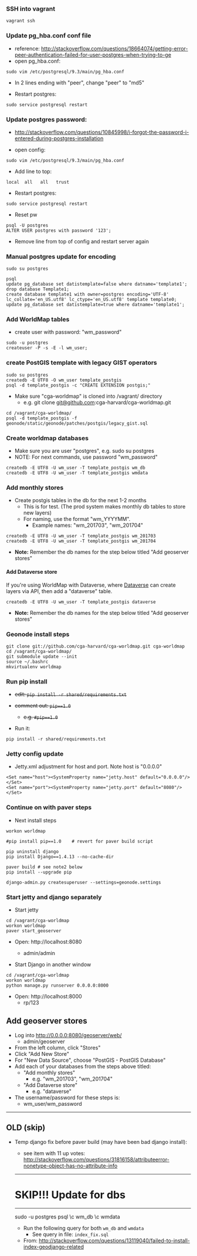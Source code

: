 
### SSH into vagrant
```
vagrant ssh
```


### Update pg_hba.conf conf file

- reference: http://stackoverflow.com/questions/18664074/getting-error-peer-authentication-failed-for-user-postgres-when-trying-to-ge
- open pg_hba.conf:
```
sudo vim /etc/postgresql/9.3/main/pg_hba.conf
```

- In 2 lines ending with "peer", change "peer" to "md5"

- Restart postgres:
```
sudo service postgresql restart
```

### Update postgres password:

  - http://stackoverflow.com/questions/10845998/i-forgot-the-password-i-entered-during-postgres-installation

- open config:
```
sudo vim /etc/postgresql/9.3/main/pg_hba.conf
```

- Add line to top:
```
local  all   all   trust
```

- Restart postgres:
```
sudo service postgresql restart
```

- Reset pw

```
psql -U postgres
ALTER USER postgres with password '123';
```

- Remove line from top of config and restart server again



### Manual postgres update for encoding

```
sudo su postgres
```

```
psql
update pg_database set datistemplate=false where datname='template1';
drop database Template1;
create database template1 with owner=postgres encoding='UTF-8' lc_collate='en_US.utf8' lc_ctype='en_US.utf8' template template0;
update pg_database set datistemplate=true where datname='template1';
```

### Add WorldMap tables

- create user with password: "wm_password"

```
sudo -u postgres
createuser -P -s -E -l wm_user;
```

### create PostGIS template with legacy GIST operators

```
sudo su postgres
createdb -E UTF8 -O wm_user template_postgis
psql -d template_postgis -c "CREATE EXTENSION postgis;"
```

- Make sure "cga-worldmap" is cloned into /vagrant/ directory
  - e.g. git clone git@github.com:cga-harvard/cga-worldmap.git

```
cd /vagrant/cga-worldmap/
psql -d template_postgis -f geonode/static/geonode/patches/postgis/legacy_gist.sql
```

### Create worldmap databases

- Make sure you are user "postgres", e.g. sudo su postgres
- NOTE: For next commands, use password "wm_password"

```
createdb -E UTF8 -U wm_user -T template_postgis wm_db
createdb -E UTF8 -U wm_user -T template_postgis wmdata
```

### Add monthly stores

- Create postgis tables in the db for the next 1-2 months
  - This is for test.  (The prod system makes monthly db tables to store new layers)
  - For naming, use the format "wm_YYYYMM".
    - Example names: "wm_201703", "wm_201704"

```
createdb -E UTF8 -U wm_user -T template_postgis wm_201703
createdb -E UTF8 -U wm_user -T template_postgis wm_201704
```

  - **Note:** Remember the db names for the step below titled "Add geoserver stores"


#### Add Dataverse store

If you're using WorldMap with Dataverse, where [Dataverse](http://dataverse.org/)
can create layers via API, then add a "dataverse" table.

```
createdb -E UTF8 -U wm_user -T template_postgis dataverse
```

  - **Note:** Remember the db names for the step below titled "Add geoserver stores"


### Geonode install steps

```
git clone git://github.com/cga-harvard/cga-worldmap.git cga-worldmap
cd /vagrant/cga-worldmap/
git submodule update --init
source ~/.bashrc
mkvirtualenv worldmap
```

### Run pip install

- ~~edit: ```pip install -r shared/requirements.txt```~~
- ~~comment out: ```pip==1.0```~~
  - ~~e.g. ```#pip==1.0```~~

- Run it:

```  
pip install -r shared/requirements.txt
```

### Jetty config update

- Jetty.xml adjustment for host and port.  Note host is "0.0.0.0"

```
<Set name="host"><SystemProperty name="jetty.host" default="0.0.0.0"/></Set>
<Set name="port"><SystemProperty name="jetty.port" default="8080"/></Set>
```

### Continue on with paver steps
- Next install steps

```
workon worldmap

#pip install pip==1.0    # revert for paver build script

pip uninstall django
pip install Django==1.4.13 --no-cache-dir

paver build # see note2 below
pip install --upgrade pip

django-admin.py createsuperuser --settings=geonode.settings
```

### Start jetty and django separately

- Start jetty

```
cd /vagrant/cga-worldmap
workon worldmap
paver start_geoserver
```

- Open: http://localhost:8080  
  - admin/admin


- Start Django in another window

```
cd /vagrant/cga-worldmap
workon worldmap
python manage.py runserver 0.0.0.0:8000
```

- Open: http://localhost:8000
  - rp/123


## Add geoserver stores

  - Log into http://0.0.0.0:8080/geoserver/web/
    - admin/geoserver
  - From the left column, click "Stores"
  - Click "Add New Store"
  - For "New Data Source", choose "PostGIS - PostGIS Database"
  - Add each of your databases from the steps above titled:
    - "Add monthly stores"
      - e.g. "wm_201703", "wm_201704"
    - "Add Dataverse store"
      - e.g. "dataverse"
  - The username/password for these steps is:
      - wm_user/wm_password

---

## OLD (skip)


- Temp django fix before paver build (may have been bad django install):
  - see item with 11 up votes:  http://stackoverflow.com/questions/31816158/attributeerror-nonetype-object-has-no-attribute-info


  ---
  # SKIP!!! Update for dbs
  ---
  sudo -u postgres psql
  \c wm_db
  \c wmdata

  - Run the following query for both ```wm_db``` and ```wmdata```
    - See query in file: ```index_fix.sql```
  - From: http://stackoverflow.com/questions/13119040/failed-to-install-index-geodjango-related

